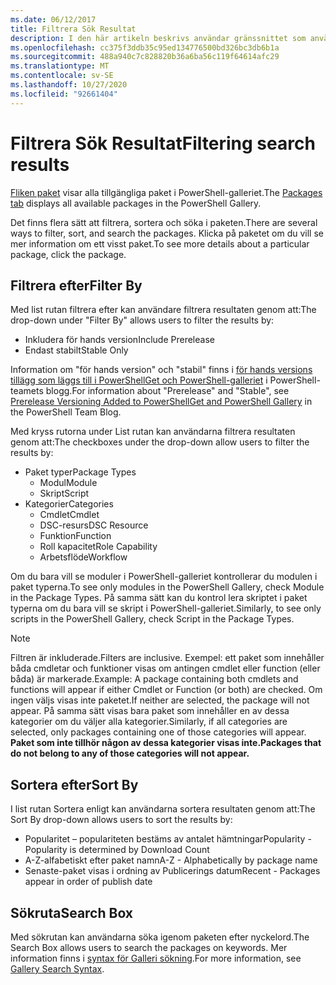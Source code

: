 ```yaml
---
ms.date: 06/12/2017
title: Filtrera Sök Resultat
description: I den här artikeln beskrivs användar gränssnittet som används för att filtrera innehåll i PowerShell-galleriet.
ms.openlocfilehash: cc375f3ddb35c95ed134776500bd326bc3db6b1a
ms.sourcegitcommit: 488a940c7c828820b36a6ba56c119f64614afc29
ms.translationtype: MT
ms.contentlocale: sv-SE
ms.lasthandoff: 10/27/2020
ms.locfileid: "92661404"
---
```

# <a name="filtering-search-results"></a><span data-ttu-id="27e7a-103">Filtrera Sök Resultat</span><span class="sxs-lookup"><span data-stu-id="27e7a-103">Filtering search results</span></span>

<span data-ttu-id="27e7a-104">[Fliken paket](https://www.powershellgallery.com/packages) visar alla tillgängliga paket i PowerShell-galleriet.</span><span class="sxs-lookup"><span data-stu-id="27e7a-104">The [Packages tab](https://www.powershellgallery.com/packages) displays all available packages in the PowerShell Gallery.</span></span>

<span data-ttu-id="27e7a-105">Det finns flera sätt att filtrera, sortera och söka i paketen.</span><span class="sxs-lookup"><span data-stu-id="27e7a-105">There are several ways to filter, sort, and search the packages.</span></span> <span data-ttu-id="27e7a-106">Klicka på paketet om du vill se mer information om ett visst paket.</span><span class="sxs-lookup"><span data-stu-id="27e7a-106">To see more details about a particular package, click the package.</span></span>

## <a name="filter-by"></a><span data-ttu-id="27e7a-107">Filtrera efter</span><span class="sxs-lookup"><span data-stu-id="27e7a-107">Filter By</span></span>

<span data-ttu-id="27e7a-108">Med list rutan filtrera efter kan användare filtrera resultaten genom att:</span><span class="sxs-lookup"><span data-stu-id="27e7a-108">The drop-down under "Filter By" allows users to filter the results by:</span></span>

- <span data-ttu-id="27e7a-109">Inkludera för hands version</span><span class="sxs-lookup"><span data-stu-id="27e7a-109">Include Prerelease</span></span>
- <span data-ttu-id="27e7a-110">Endast stabilt</span><span class="sxs-lookup"><span data-stu-id="27e7a-110">Stable Only</span></span>

<span data-ttu-id="27e7a-111">Information om "för hands version" och "stabil" finns i [för hands versions tillägg som läggs till i PowerShellGet och PowerShell-galleriet](https://blogs.msdn.microsoft.com/powershell/2017/12/05/prerelease-versioning-added-to-powershellget-and-powershell-gallery/) i PowerShell-teamets blogg.</span><span class="sxs-lookup"><span data-stu-id="27e7a-111">For information about "Prerelease" and "Stable", see [Prerelease Versioning Added to PowerShellGet and PowerShell Gallery](https://blogs.msdn.microsoft.com/powershell/2017/12/05/prerelease-versioning-added-to-powershellget-and-powershell-gallery/) in the PowerShell Team Blog.</span></span>

<span data-ttu-id="27e7a-112">Med kryss rutorna under List rutan kan användarna filtrera resultaten genom att:</span><span class="sxs-lookup"><span data-stu-id="27e7a-112">The checkboxes under the drop-down allow users to filter the results by:</span></span>

- <span data-ttu-id="27e7a-113">Paket typer</span><span class="sxs-lookup"><span data-stu-id="27e7a-113">Package Types</span></span>
  - <span data-ttu-id="27e7a-114">Modul</span><span class="sxs-lookup"><span data-stu-id="27e7a-114">Module</span></span>
  - <span data-ttu-id="27e7a-115">Skript</span><span class="sxs-lookup"><span data-stu-id="27e7a-115">Script</span></span>
- <span data-ttu-id="27e7a-116">Kategorier</span><span class="sxs-lookup"><span data-stu-id="27e7a-116">Categories</span></span>
  - <span data-ttu-id="27e7a-117">Cmdlet</span><span class="sxs-lookup"><span data-stu-id="27e7a-117">Cmdlet</span></span>
  - <span data-ttu-id="27e7a-118">DSC-resurs</span><span class="sxs-lookup"><span data-stu-id="27e7a-118">DSC Resource</span></span>
  - <span data-ttu-id="27e7a-119">Funktion</span><span class="sxs-lookup"><span data-stu-id="27e7a-119">Function</span></span>
  - <span data-ttu-id="27e7a-120">Roll kapacitet</span><span class="sxs-lookup"><span data-stu-id="27e7a-120">Role Capability</span></span>
  - <span data-ttu-id="27e7a-121">Arbetsflöde</span><span class="sxs-lookup"><span data-stu-id="27e7a-121">Workflow</span></span>

<span data-ttu-id="27e7a-122">Om du bara vill se moduler i PowerShell-galleriet kontrollerar du modulen i paket typerna.</span><span class="sxs-lookup"><span data-stu-id="27e7a-122">To see only modules in the PowerShell Gallery, check Module in the Package Types.</span></span> <span data-ttu-id="27e7a-123">På samma sätt kan du kontrol lera skriptet i paket typerna om du bara vill se skript i PowerShell-galleriet.</span><span class="sxs-lookup"><span data-stu-id="27e7a-123">Similarly, to see only scripts in the PowerShell Gallery, check Script in the Package Types.</span></span>

> [!NOTE]
> <span data-ttu-id="27e7a-124">Filtren är inkluderade.</span><span class="sxs-lookup"><span data-stu-id="27e7a-124">Filters are inclusive.</span></span> <span data-ttu-id="27e7a-125">Exempel: ett paket som innehåller båda cmdletar och funktioner visas om antingen cmdlet eller function (eller båda) är markerade.</span><span class="sxs-lookup"><span data-stu-id="27e7a-125">Example: A package containing both cmdlets and functions will appear if either Cmdlet or Function (or both) are checked.</span></span> <span data-ttu-id="27e7a-126">Om ingen väljs visas inte paketet.</span><span class="sxs-lookup"><span data-stu-id="27e7a-126">If neither are selected, the package will not appear.</span></span> <span data-ttu-id="27e7a-127">På samma sätt visas bara paket som innehåller en av dessa kategorier om du väljer alla kategorier.</span><span class="sxs-lookup"><span data-stu-id="27e7a-127">Similarly, if all categories are selected, only packages containing one of those categories will appear.</span></span> <span data-ttu-id="27e7a-128">**Paket som inte tillhör någon av dessa kategorier visas inte.**</span><span class="sxs-lookup"><span data-stu-id="27e7a-128">**Packages that do not belong to any of those categories will not appear.**</span></span>

## <a name="sort-by"></a><span data-ttu-id="27e7a-129">Sortera efter</span><span class="sxs-lookup"><span data-stu-id="27e7a-129">Sort By</span></span>

<span data-ttu-id="27e7a-130">I list rutan Sortera enligt kan användarna sortera resultaten genom att:</span><span class="sxs-lookup"><span data-stu-id="27e7a-130">The Sort By drop-down allows users to sort the results by:</span></span>

- <span data-ttu-id="27e7a-131">Popularitet – populariteten bestäms av antalet hämtningar</span><span class="sxs-lookup"><span data-stu-id="27e7a-131">Popularity - Popularity is determined by Download Count</span></span>
- <span data-ttu-id="27e7a-132">A-Z-alfabetiskt efter paket namn</span><span class="sxs-lookup"><span data-stu-id="27e7a-132">A-Z - Alphabetically by package name</span></span>
- <span data-ttu-id="27e7a-133">Senaste-paket visas i ordning av Publicerings datum</span><span class="sxs-lookup"><span data-stu-id="27e7a-133">Recent - Packages appear in order of publish date</span></span>

## <a name="search-box"></a><span data-ttu-id="27e7a-134">Sökruta</span><span class="sxs-lookup"><span data-stu-id="27e7a-134">Search Box</span></span>

<span data-ttu-id="27e7a-135">Med sökrutan kan användarna söka igenom paketen efter nyckelord.</span><span class="sxs-lookup"><span data-stu-id="27e7a-135">The Search Box allows users to search the packages on keywords.</span></span>
<span data-ttu-id="27e7a-136">Mer information finns i [syntax för Galleri sökning](search-syntax.md).</span><span class="sxs-lookup"><span data-stu-id="27e7a-136">For more information, see [Gallery Search Syntax](search-syntax.md).</span></span>
